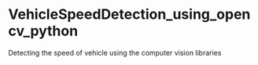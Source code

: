 # VehicleSpeedDetection_using_opencv_python
Detecting the speed of vehicle using the computer vision libraries
